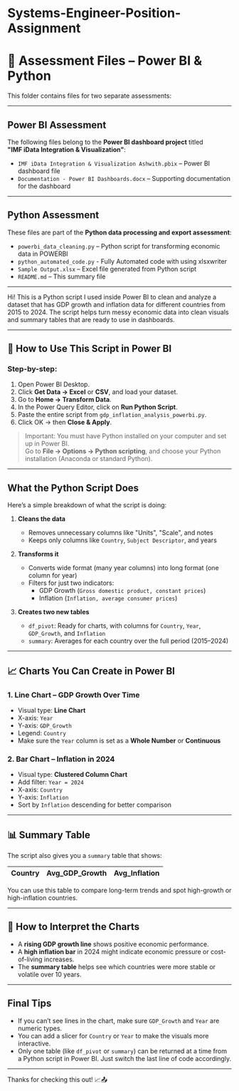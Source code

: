 # Systems-Engineer-Position-Assignment

# 📁 Assessment Files – Power BI & Python

This folder contains files for two separate assessments:

---

## Power BI Assessment

The following files belong to the **Power BI dashboard project** titled  
**"IMF iData Integration & Visualization"**:

- `IMF iData Integration & Visualization Ashwith.pbix` – Power BI dashboard file  
- `Documentation - Power BI Dashboards.docx` – Supporting documentation for the dashboard

---

## Python Assessment

These files are part of the **Python data processing and export assessment**:

- `powerbi_data_cleaning.py` – Python script for transforming economic data in POWERBI
- `python_automated_code.py` - Fully Automated code with using xlsxwriter
- `Sample Output.xlsx` – Excel file generated from Python script
-  `README.md` – This summary file
---


Hi! This is a Python script I used inside Power BI to clean and analyze a dataset that has GDP growth and inflation data for different countries from 2015 to 2024. The script helps turn messy economic data into clean visuals and summary tables that are ready to use in dashboards.

---

## 🔧 How to Use This Script in Power BI

### Step-by-step:

1. Open Power BI Desktop.
2. Click **Get Data → Excel** or **CSV**, and load your dataset.
3. Go to **Home → Transform Data**.
4. In the Power Query Editor, click on **Run Python Script**.
5. Paste the entire script from `gdp_inflation_analysis_powerbi.py`.
6. Click OK → then **Close & Apply**.

> Important: You must have Python installed on your computer and set up in Power BI.  
> Go to **File → Options → Python scripting**, and choose your Python installation (Anaconda or standard Python).

---

## What the Python Script Does

Here’s a simple breakdown of what the script is doing:

1. **Cleans the data**  
   - Removes unnecessary columns like "Units", "Scale", and notes
   - Keeps only columns like `Country`, `Subject Descriptor`, and years

2. **Transforms it**  
   - Converts wide format (many year columns) into long format (one column for year)
   - Filters for just two indicators:
     - GDP Growth (`Gross domestic product, constant prices`)
     - Inflation (`Inflation, average consumer prices`)

3. **Creates two new tables**  
   - `df_pivot`: Ready for charts, with columns for `Country`, `Year`, `GDP_Growth`, and `Inflation`
   - `summary`: Averages for each country over the full period (2015–2024)

---

## 📈 Charts You Can Create in Power BI

### 1. **Line Chart – GDP Growth Over Time**

- Visual type: **Line Chart**
- X-axis: `Year`
- Y-axis: `GDP_Growth`
- Legend: `Country`
- Make sure the `Year` column is set as a **Whole Number** or **Continuous**

### 2. **Bar Chart – Inflation in 2024**

- Visual type: **Clustered Column Chart**
- Add filter: `Year = 2024`
- X-axis: `Country`
- Y-axis: `Inflation`
- Sort by `Inflation` descending for better comparison

---

## 📊 Summary Table

The script also gives you a `summary` table that shows:

| Country       | Avg_GDP_Growth | Avg_Inflation |
|---------------|----------------|----------------|

You can use this table to compare long-term trends and spot high-growth or high-inflation countries.

---

## 💬 How to Interpret the Charts

- A **rising GDP growth line** shows positive economic performance.
- A **high inflation bar** in 2024 might indicate economic pressure or cost-of-living increases.
- The **summary table** helps see which countries were more stable or volatile over 10 years.

---

## Final Tips

- If you can’t see lines in the chart, make sure `GDP_Growth` and `Year` are numeric types.
- You can add a slicer for `Country` or `Year` to make the visuals more interactive.
- Only one table (like `df_pivot` or `summary`) can be returned at a time from a Python script in Power BI. Just switch the last line of code accordingly.

---

Thanks for checking this out! 📈📤
